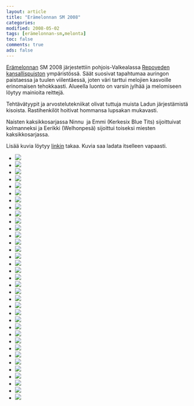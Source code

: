 ```yaml
--- 
layout: article 
title: "Erämelonnan SM 2008" 
categories: 
modified: 2008-05-02 
tags: [erämelonnan-sm,melonta]
toc: false 
comments: true 
ads: false 
--- 
```


[Erämelonnan](http://www.eramelonta.fi/) SM 2008 järjestettiin
pohjois-Valkealassa [Repoveden
kansallispuiston](http://www.luontoon.fi/page.asp?Section=367) ympäristössä.
Säät suosivat tapahtumaa auringon paistaessa ja tuulen viilentäessä,
joten väri tarttui melojien kasvoille erinomaisen tehokkaasti. Alueella
luonto on varsin jylhää ja melomiseen löytyy mainioita reittejä.

Tehtävätyypit ja arvostelutekniikat olivat tuttuja muista Ladun
järjestämistä kisoista. Rastihenkilöt hoitivat hommansa lupsakan
mukavasti.

Naisten kaksikkosarjassa Ninnu  ja Emmi (Kerkesix Blue Tits)
sijoittuivat kolmanneksi ja Eerikki (Welhonpesä) sijoittui toiseksi
miesten kaksikkosarjassa.

Lisää kuvia löytyy
[linkin](http://picasaweb.google.com/jappepappe/ErMelonta2008) takaa.
Kuvia saa ladata itselleen vapaasti.

<div class="image-gallery">

-   [![](/Media/Default/ImageGalleries/eramelonnan-sm-2008/Thumbnails/02.jpg)](/Media/Default/ImageGalleries/eramelonnan-sm-2008/02.jpg)
-   [![](/Media/Default/ImageGalleries/eramelonnan-sm-2008/Thumbnails/04.jpg)](/Media/Default/ImageGalleries/eramelonnan-sm-2008/04.jpg)
-   [![](/Media/Default/ImageGalleries/eramelonnan-sm-2008/Thumbnails/05c.jpg)](/Media/Default/ImageGalleries/eramelonnan-sm-2008/05c.jpg)
-   [![](/Media/Default/ImageGalleries/eramelonnan-sm-2008/Thumbnails/06b.jpg)](/Media/Default/ImageGalleries/eramelonnan-sm-2008/06b.jpg)
-   [![](/Media/Default/ImageGalleries/eramelonnan-sm-2008/Thumbnails/7a.jpg)](/Media/Default/ImageGalleries/eramelonnan-sm-2008/7a.jpg)
-   [![](/Media/Default/ImageGalleries/eramelonnan-sm-2008/Thumbnails/7c.jpg)](/Media/Default/ImageGalleries/eramelonnan-sm-2008/7c.jpg)
-   [![](/Media/Default/ImageGalleries/eramelonnan-sm-2008/Thumbnails/7g.jpg)](/Media/Default/ImageGalleries/eramelonnan-sm-2008/7g.jpg)
-   [![](/Media/Default/ImageGalleries/eramelonnan-sm-2008/Thumbnails/10.jpg)](/Media/Default/ImageGalleries/eramelonnan-sm-2008/10.jpg)
-   [![](/Media/Default/ImageGalleries/eramelonnan-sm-2008/Thumbnails/14a.jpg)](/Media/Default/ImageGalleries/eramelonnan-sm-2008/14a.jpg)
-   [![](/Media/Default/ImageGalleries/eramelonnan-sm-2008/Thumbnails/14b.jpg)](/Media/Default/ImageGalleries/eramelonnan-sm-2008/14b.jpg)
-   [![](/Media/Default/ImageGalleries/eramelonnan-sm-2008/Thumbnails/14c.jpg)](/Media/Default/ImageGalleries/eramelonnan-sm-2008/14c.jpg)
-   [![](/Media/Default/ImageGalleries/eramelonnan-sm-2008/Thumbnails/15.jpg)](/Media/Default/ImageGalleries/eramelonnan-sm-2008/15.jpg)
-   [![](/Media/Default/ImageGalleries/eramelonnan-sm-2008/Thumbnails/16.jpg)](/Media/Default/ImageGalleries/eramelonnan-sm-2008/16.jpg)
-   [![](/Media/Default/ImageGalleries/eramelonnan-sm-2008/Thumbnails/19.jpg)](/Media/Default/ImageGalleries/eramelonnan-sm-2008/19.jpg)
-   [![](/Media/Default/ImageGalleries/eramelonnan-sm-2008/Thumbnails/21.jpg)](/Media/Default/ImageGalleries/eramelonnan-sm-2008/21.jpg)
-   [![](/Media/Default/ImageGalleries/eramelonnan-sm-2008/Thumbnails/23.jpg)](/Media/Default/ImageGalleries/eramelonnan-sm-2008/23.jpg)
-   [![](/Media/Default/ImageGalleries/eramelonnan-sm-2008/Thumbnails/24.jpg)](/Media/Default/ImageGalleries/eramelonnan-sm-2008/24.jpg)
-   [![](/Media/Default/ImageGalleries/eramelonnan-sm-2008/Thumbnails/40.jpg)](/Media/Default/ImageGalleries/eramelonnan-sm-2008/40.jpg)
-   [![](/Media/Default/ImageGalleries/eramelonnan-sm-2008/Thumbnails/41.jpg)](/Media/Default/ImageGalleries/eramelonnan-sm-2008/41.jpg)
-   [![](/Media/Default/ImageGalleries/eramelonnan-sm-2008/Thumbnails/53.jpg)](/Media/Default/ImageGalleries/eramelonnan-sm-2008/53.jpg)
-   [![](/Media/Default/ImageGalleries/eramelonnan-sm-2008/Thumbnails/55.jpg)](/Media/Default/ImageGalleries/eramelonnan-sm-2008/55.jpg)
-   [![](/Media/Default/ImageGalleries/eramelonnan-sm-2008/Thumbnails/7r.jpg)](/Media/Default/ImageGalleries/eramelonnan-sm-2008/7r.jpg)
-   [![](/Media/Default/ImageGalleries/eramelonnan-sm-2008/Thumbnails/81.jpg)](/Media/Default/ImageGalleries/eramelonnan-sm-2008/81.jpg)
-   [![](/Media/Default/ImageGalleries/eramelonnan-sm-2008/Thumbnails/9.jpg)](/Media/Default/ImageGalleries/eramelonnan-sm-2008/9.jpg)
-   [![](/Media/Default/ImageGalleries/eramelonnan-sm-2008/Thumbnails/90.jpg)](/Media/Default/ImageGalleries/eramelonnan-sm-2008/90.jpg)
-   [![](/Media/Default/ImageGalleries/eramelonnan-sm-2008/Thumbnails/91.jpg)](/Media/Default/ImageGalleries/eramelonnan-sm-2008/91.jpg)
-   [![](/Media/Default/ImageGalleries/eramelonnan-sm-2008/Thumbnails/92.jpg)](/Media/Default/ImageGalleries/eramelonnan-sm-2008/92.jpg)
-   [![](/Media/Default/ImageGalleries/eramelonnan-sm-2008/Thumbnails/93.jpg)](/Media/Default/ImageGalleries/eramelonnan-sm-2008/93.jpg)
-   [![](/Media/Default/ImageGalleries/eramelonnan-sm-2008/Thumbnails/96.jpg)](/Media/Default/ImageGalleries/eramelonnan-sm-2008/96.jpg)
-   [![](/Media/Default/ImageGalleries/eramelonnan-sm-2008/Thumbnails/97.jpg)](/Media/Default/ImageGalleries/eramelonnan-sm-2008/97.jpg)
-   [![](/Media/Default/ImageGalleries/eramelonnan-sm-2008/Thumbnails/98.jpg)](/Media/Default/ImageGalleries/eramelonnan-sm-2008/98.jpg)
-   [![](/Media/Default/ImageGalleries/eramelonnan-sm-2008/Thumbnails/99.jpg)](/Media/Default/ImageGalleries/eramelonnan-sm-2008/99.jpg)
-   [![](/Media/Default/ImageGalleries/eramelonnan-sm-2008/Thumbnails/9a.jpg)](/Media/Default/ImageGalleries/eramelonnan-sm-2008/9a.jpg)
-   [![](/Media/Default/ImageGalleries/eramelonnan-sm-2008/Thumbnails/9a1b.jpg)](/Media/Default/ImageGalleries/eramelonnan-sm-2008/9a1b.jpg)
-   [![](/Media/Default/ImageGalleries/eramelonnan-sm-2008/Thumbnails/9b.jpg)](/Media/Default/ImageGalleries/eramelonnan-sm-2008/9b.jpg)

</div>
